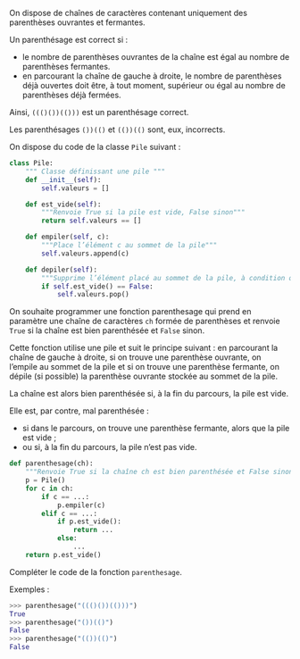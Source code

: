 On dispose de chaînes de caractères contenant uniquement des parenthèses ouvrantes et
fermantes. 

Un parenthésage est correct si :

- le nombre de parenthèses ouvrantes de la chaîne est égal au nombre de parenthèses
fermantes.
- en parcourant la chaîne de gauche à droite, le nombre de parenthèses déjà ouvertes doit
être, à tout moment, supérieur ou égal au nombre de parenthèses déjà fermées.


Ainsi, `((()())(()))` est un parenthésage correct. 

Les parenthésages `())(()` et `(())(()` sont, eux, incorrects.


On dispose du code de la classe `Pile` suivant :

```python linenums='1'
class Pile:
    """ Classe définissant une pile """
    def __init__(self):
        self.valeurs = []

    def est_vide(self):
        """Renvoie True si la pile est vide, False sinon"""
        return self.valeurs == []

    def empiler(self, c):
        """Place l’élément c au sommet de la pile"""
        self.valeurs.append(c)

    def depiler(self):
        """Supprime l’élément placé au sommet de la pile, à condition qu’elle soit non vide"""
        if self.est_vide() == False:
            self.valeurs.pop()
```

On souhaite programmer une fonction parenthesage qui prend en paramètre une chaîne de caractères `ch` formée de
parenthèses et renvoie `True` si la chaîne est bien parenthésée et `False` sinon.


Cette fonction utilise une pile et suit le principe suivant : en parcourant la chaîne de gauche à
droite, si on trouve une parenthèse ouvrante, on l’empile au sommet de la pile et si on trouve
une parenthèse fermante, on dépile (si possible) la parenthèse ouvrante stockée au sommet
de la pile. 

La chaîne est alors bien parenthésée si, à la fin du parcours, la pile est vide. 

Elle est, par contre, mal parenthésée : 

- si dans le parcours, on trouve une parenthèse fermante, alors que la pile est vide ;
- ou si, à la fin du parcours, la pile n’est pas vide.



```python linenums='1'
def parenthesage(ch):
    """Renvoie True si la chaîne ch est bien parenthésée et False sinon"""
    p = Pile()
    for c in ch:
        if c == ...:
            p.empiler(c)
        elif c == ...:
            if p.est_vide():
                return ...
            else:
                ...
    return p.est_vide()
```



Compléter le code de la fonction `parenthesage`.

Exemples :

```python
>>> parenthesage("((()())(()))")
True
>>> parenthesage("())(()")
False
>>> parenthesage("(())(()")
False
```